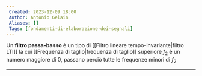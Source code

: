 ```yaml
---
 Created: 2023-12-09 18:00
 Author: Antonio Gelain
 Aliases: []
 Tags: [fondamenti-di-elaborazione-dei-segnali]
---
```


Un **filtro passa-basso** è un tipo di [[Filtro lineare tempo-invariante|filtro LTI]] la cui [[Frequenza di taglio|frequenza di taglio]] superiore $f_{2}$ è un numero maggiore di 0, passano perciò tutte le frequenze minori di $f_{2}$

---
